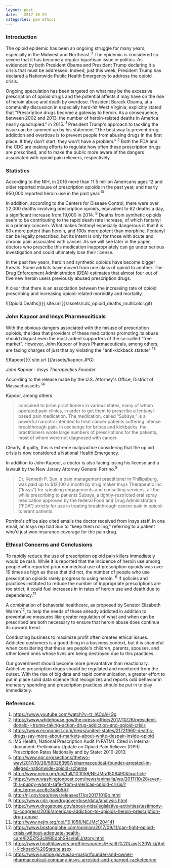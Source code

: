 ```yaml
---
layout: post
date:   2017-10-29
categories: psm ethics
---
```


### Introduction

The opioid epidemic has been an ongoing struggle for many years, especially in
the Midwest and Northeast.<sup>3</sup> The epidemic is considered so severe that
it has become a regular bipartisan issue in politics. As evidenced by both
President Obama and President Trump declaring it a crisis that must be
addressed. Indeed, just this week, President Trump has declared a Nationwide
Public Health Emergency to address the opioid crisis. 

Ongoing speculation has been targeted on what may be the excessive prescription
of opioid drugs and the potential affects it may have on the rise of heroin
abuse and death by overdose. President Barack Obama, at a community discussion
in especially hard-hit West Virginia, explicitly stated that "Prescription drugs
become a gateway to heroin. As a consequence, between 2002 and 2013, the number
of heroin-related deaths in America nearly quadrupled." in 2015.  <sup>1</sup>
President Trump's approach to tackling the issue can be summed up by his
statement “The best way to prevent drug addiction and overdose is to prevent
people from abusing drugs in the first place.  If they don’t start, they won't
have a problem.” <sup>2</sup> Both the FDA and the CDC are making efforts to
regulate how often these prescription drugs are prescribed, and to make the
public more aware of the dangers associated with opioid pain relievers,
respectively.

### Statistics


According to the NIH, in 2016 more than 11.5 million Americans ages 12 and
older reported misuse of prescription opioids in the past year, and nearly
950,000 reported heroin use in the past year.<sup>10</sup>

In addition, according to the Centers for Disease Control, there were over
22,000 deaths involving prescription opioids, equivalent to 62 deaths a day, a
significant increase from 19,000 in 2014.  <sup>9</sup> Deaths from synthetic
opioids seem to be contributing to the rapid death rate increase, of which
fentanyl is a primary concern. What makes fentanyl especially dangerous is that
it is 50x more potent than heroin, and 100x more potent than morphine. Fentanyl
can be legally prescribed, but its intent is only for those with acute and
chronic pain associated with cancer.  As we will see later in the paper, doctors
who prescribe this medication inappropriately can go under serious investigation
and could ultimately lose their license.

In the past few years, heroin and synthetic opioids have become bigger threats.
Some addicts have moved from one class of opioid to another. The Drug
Enforcement Administration (DEA) estimates that almost four out of five new
heroin users previously abused prescription drugs.

It clear that there is an association between the increasing rate of opioid
prescribing and increasing opioid-related morbidity and mortality.

![Opioid Deaths]({{ site.url }}/assets/cdc_opioid_deaths_multicolor.gif)

### John Kapoor and Insys Pharmeuciticals


With the obvious dangers associated with the misuse of prescription opioids, the
idea that providers of these medications promoting its abuse should disgust even
the most ardent supporters of the so-called "free market". However, John Kapoor
of Insys Pharmaceuticals, among others, are facing charges of just that by
violating the "anti-kickback statute" <sup>13</sup>


![Kapoor]({{ site.url }}/assets/kapoor.JPG)

*John Kapoor - Insys Therapeutics Founder*

According to the release made by the U.S. Attorney's Office, District of
Massachussetts <sup>14</sup>

Kapoor, among others

> conspired to bribe practitioners in various states, many of whom operated pain
> clinics, in order to get them to prescribe a fentanyl-based pain medication.
> The medication, called “Subsys,” is a powerful narcotic intended to treat
> cancer patients suffering intense breakthrough pain.  In exchange for bribes
> and kickbacks, the practitioners wrote large numbers of prescriptions for the
> patients, most of whom were not diagnosed with cancer.

Clearly, if guilty, this is extreme malpractice considering that the opioid
crisis is now considered a National Health Emergency.

In addition to John Kapoor, a doctor is also facing losing his license and a
lawsuit by the New Jersey Attorney General Porrino.<sup>8</sup>

> Dr. Kenneth P. Sun, a pain management practitioner in Phillipsburg, was paid up
> to $12,100 a month by drug maker Insys Therapeutic Inc. (“Insys”) for speaking
> engagements and consulting services, all the while prescribing to patients
> Subsys, a tightly-restricted oral spray medication approved by the federal Food
> and Drug Administration (“FDA”) strictly for use in treating breakthrough cancer
> pain in opioid-tolerant patients.

Porrino's office also cited emails the doctor received from Insys staff. In one
email, an Insys rep told Sun to "keep them rolling," referring to a patient
who'd just won insurance coverage for the pain drug.

### Ethical Concerns and Conclusions

To rapidly reduce the use of prescription opioid pain killers immediately would
be rash. While it is reported that the incidence of heroin use among people who
reported prior nonmedical use of prescription opioids was over 19 times as high
as those that did not, the number of people who use prescription opioids rarely
progress to using heroin. <sup>6</sup> If policies and practices instituted to reduce the
number of inppropriate prescriptions are too strict, it could fuel increases in
in rates of heroin use and death due to dependency.<sup>11</sup>

A combination of behavorial healthcare, as proposed by Senator Elizabeth
Warren<sup>12</sup>, to help the needs of those already addicted in addition to
preventative measures like greater regulation of what and when can be prescribed
are both necessary to ensure that heroin abuse does continue its upward trend. 

Conducting business to maximize profit often creates ethical issues. Addicted
customers is a good thing in a business context, but it is shameful when
considering that these are people's children, parents, spouses, and other loved
ones whose lives are being destroyed due to this practices.

Our government should become more prevantative than reactionary. Addictive
prescription drugs should be regulated and monitored from the outset. With the
rise of big data and rapid communication, a greater effort to put in place solid
data science that recognizes and reports odd behavior in monetary spending and
prescription practices should be put in to play immediately.



### References

1. https://www.youtube.com/watch?v=tr_lACcAHGg
2. https://www.whitehouse.gov/the-press-office/2017/10/26/president-donald-j-trump-taking-action-drug-addiction-and-opioid-crisis
3. https://www.economist.com/news/united-states/21721960-deaths-drugs-say-more-about-markets-about-white-despair-inside-opioid
4. IMS Health, National Prescription Audit (NPATM). Cited in internal document: Preliminary Update on Opioid Pain Reliever (OPR) Prescription Rates Nationally and by State: 2010-2013.
5. http://www.npr.org/sections/thetwo-way/2017/10/26/560263997/pharmaceutical-founder-arrested-in-alleged-nationwide-opioid-scheme
6. http://www.nejm.org/doi/full/10.1056/NEJMra1508490#t=article
7. https://www.washingtonpost.com/news/animalia/wp/2017/10/28/even-this-puppy-wasnt-safe-from-americas-opioid-crisis/?utm_term=.acc6c3e8b547
8. http://nj.gov/oag/newsreleases17/pr20171019b.html
9. https://www.cdc.gov/drugoverdose/data/analysis.html 
10. https://www.drugabuse.gov/about-nida/legislative-activities/testimony-to-congress/2016/americas-addiction-to-opioids-heroin-prescription-drug-abuse
11. http://www.nejm.org/doi/10.1056/NEJMc1204141
12. https://www.bostonglobe.com/opinion/2017/09/11/can-fight-opioid-crisis-without-adequate-health-care/EX5ZfS3cWBEdohSRsvIqEJ/story.html
13. https://www.healthlawyers.org/hlresources/Health%20Law%20Wiki/Anti-Kickback%20Statute.aspx
14. https://www.justice.gov/usao-ma/pr/founder-and-owner-pharmaceutical-company-insys-arrested-and-charged-racketeering
